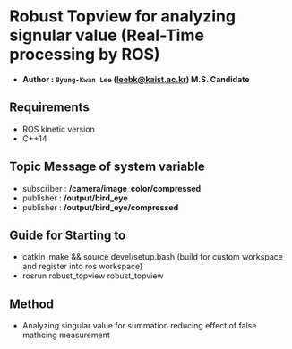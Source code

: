 # Robust Topview for analyzing signular value (Real-Time processing by ROS)
- **Author  : `Byung-Kwan Lee` (leebk@kaist.ac.kr)        M.S. Candidate**

## Requirements
- ROS kinetic version
- C++14

## Topic Message of system variable
- subscriber : **/camera/image_color/compressed** 
- publisher  : **/output/bird_eye**
- publisher  : **/output/bird_eye/compressed**

## Guide for Starting to 
- catkin_make && source devel/setup.bash (build for custom workspace and register into ros workspace)
- rosrun robust_topview robust_topview

## Method
- Analyzing singular value for summation reducing effect of false mathcing measurement



